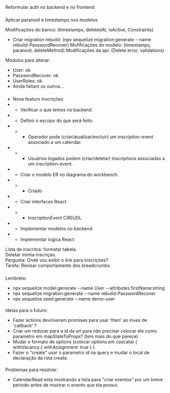 <!-- @format -->

###

Reformular auth no backend e no frontend

###

Aplicar paranoid e timestamps nos modelos.

Modificações do banco: (timestamps, deletedAt, isActive, Constraints)

- Criar migration rebuild: (npx sequelize migration:generate --name rebuild-PasswordRecover) Mofificações do modelo:
  (timestamps, paranoid, deleteMethod) Modificações da api: (Delete error, validations)

Modulos para alterar:

- User: ok
- PasswordRecover: ok
- UserRoles: ok
- Ainda faltam os outros...

###

- Nova feature inscrições:
- - Verificar o que temos no backend.
- - Definir o escopo do que será feito:
- - - Operador pode (criar/atualizar/excluir) um inscription-event associado a um calendar.
- - - Usuários logados podem (criar/deletar) inscriptions associadas a um inscription-event.
- - Criar o modelo ER no diagrama do workbench.
- - - Criado
- - Criar interfaces React:
- - - InscriptionEvent C(R)UDL
- - Implementar modelos no backend:
- - Implementar logica React:

Lista de inscritos: formatar tabela.  
Deletar minha inscrição.  
Pergunta: Onde vou exibir o link para inscrições?  
Tarefa: Revisar comportamento dos breadcrumbs.

###

Lembrete:

- npx sequelize model:generate --name User --attributes firstName:string
- npx sequelize migration:generate --name rebuild-PasswordRecover
- npx sequelize seed:generate --name demo-user

####

Ideias para o futuro:

- Fazer actions devolverem promises para usar 'then' ao inves de 'callback' ?
- Criar um reducer para a id da url para não precisar colocar ele como parametro em mapStateToProps? (tem mais do que
  parece)
- Mudar o formato de options (colocar options em cascata) { withVacancy:{ withAssignment: true } }
- Fazer o "create" usar o parametro id na query e mudar o local de declaração da rota create.

####

Problemas para resolver:

- CalendarRead esta mostrando a lista para "criar eventos" por um breve periodo antes de mostrar o evento que ela
  possui.
